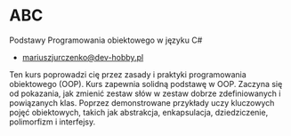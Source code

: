 # ABC
Podstawy Programowania obiektowego w języku C#
-  mariuszjurczenko@dev-hobby.pl 

Ten kurs poprowadzi cię przez zasady i praktyki programowania obiektowego (OOP). 
Kurs zapewnia solidną podstawę w OOP. Zaczyna się od pokazania, jak zmienić zestaw słów 
w zestaw dobrze zdefiniowanych i powiązanych klas. Poprzez demonstrowane przykłady uczy 
kluczowych pojęć obiektowych, takich jak abstrakcja, enkapsulacja, dziedziczenie, polimorfizm i interfejsy.
